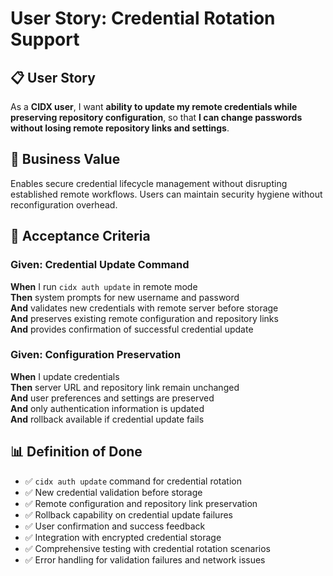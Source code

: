 # User Story: Credential Rotation Support

## 📋 **User Story**

As a **CIDX user**, I want **ability to update my remote credentials while preserving repository configuration**, so that **I can change passwords without losing remote repository links and settings**.

## 🎯 **Business Value**

Enables secure credential lifecycle management without disrupting established remote workflows. Users can maintain security hygiene without reconfiguration overhead.

## 📝 **Acceptance Criteria**

### Given: Credential Update Command
**When** I run `cidx auth update` in remote mode  
**Then** system prompts for new username and password  
**And** validates new credentials with remote server before storage  
**And** preserves existing remote configuration and repository links  
**And** provides confirmation of successful credential update  

### Given: Configuration Preservation
**When** I update credentials  
**Then** server URL and repository link remain unchanged  
**And** user preferences and settings are preserved  
**And** only authentication information is updated  
**And** rollback available if credential update fails  

## 📊 **Definition of Done**

- ✅ `cidx auth update` command for credential rotation
- ✅ New credential validation before storage
- ✅ Remote configuration and repository link preservation
- ✅ Rollback capability on credential update failures
- ✅ User confirmation and success feedback
- ✅ Integration with encrypted credential storage
- ✅ Comprehensive testing with credential rotation scenarios
- ✅ Error handling for validation failures and network issues